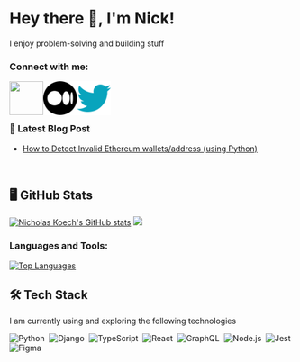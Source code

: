 
<!--
**Nkoech123/Nkoech123** is a ✨ _special_ ✨ repository because its `README.md` (this file) appears on your GitHub profile.

Here are some ideas to get you started:

- 🔭 I’m currently working on ...
- 🌱 I’m currently learning ...
- 👯 I’m looking to collaborate on ...
- 🤔 I’m looking for help with ...
- 💬 Ask me about ...
- 📫 How to reach me: ...
- 😄 Pronouns: ...
- ⚡ Fun fact: ...
![visitors](https://visitor-badge.laobi.icu/badge?page_id=Nkoech123.Nkoech123)
<a href="mailto:mailtonicholask320@gmail.com">
  <img align="left" width="60px" height=70px"  src="https://upload.wikimedia.org/wikipedia/commons/8/8c/Gmail_Icon_%282013-2020%29.svg" />
</a>
### Languages and Tools:
<a href="https://github.com/NKoech123" align="left"><img src="https://github-readme-stats.vercel.app/api/top-langs/?username=NKoech123&langs_count=10&title_color=F97316&text_color=ffffff&icon_color=F97316&bg_color=041e42&hide_border=true&locale=en&custom_title=Top%20%Languages" alt="Top Languages" /></a>


-->

# Hey there 👋, I'm Nick!
I enjoy problem-solving and building stuff

### Connect with me: 

<a href="https://www.linkedin.com/in/nicholas-koech-74990010a/">
  <img align="left"  width="60px" height="60px" src="https://cdn.worldvectorlogo.com/logos/linkedin-icon-2.svg"  />
</a>

<a href="https://medium.com/@nicholaskipchumba">
    <img  align="left" height="60" src="https://github.com/NKoech123/NKoech123/blob/main/assets/medium.png"/>
</a>

<a href="https://twitter.com/Nichola12870777">
  <img align="left" width="60px" src="https://github.com/Ethodeus/readme-assets/blob/master/GitHub%20Profile/Social%20media%20Icons/twitter.svg" />
</a> 

<br />
<br />
<br />



### 📝 Latest Blog Post

<!-- BLOG-POST-LIST:START -->
- [How to Detect Invalid Ethereum wallets/address (using Python)](https://medium.com/@nicholaskipchumba/validate-eth-addresses-with-python-and-send-invalid-addresses-to-google-sheets-c9d098a7b8ff)

<!-- BLOG-POST-LIST:END -->

<br/>


## 🖥 GitHub Stats

<a href="https://github.com/NKoech123"><img src="https://github-readme-stats.vercel.app/api?username=NKoech&show_icons=true&hide=&count_private=true&title_color=F97316&text_color=ffffff&icon_color=F97316&bg_color=041e42&hide_border=true&show_icons=true" alt="Nicholas Koech's GitHub stats" /></a>&nbsp;<a href="https://github.com/NKoech123"><img src="https://github-readme-streak-stats.herokuapp.com/?user=NKoech123&stroke=ffffff&background=041e42&ring=F97316&fire=F97316&currStreakNum=ffffff&currStreakLabel=F97316&sideNums=ffffff&sideLabels=ffffff&dates=ffffff&hide_border=true" /></a>

### Languages and Tools:
<a href="https://github.com/NKoech123" align="left"><img src="https://github-readme-stats.vercel.app/api/top-langs/?username=NKoech123&langs_count=3&title_color=F97316&text_color=ffffff&icon_color=F97316&bg_color=041e42&hide_border=true&locale=en&custom_title=Top%20%Languages" alt="Top Languages" /></a>

## 🛠️ Tech Stack

I am currently using and exploring the following technologies

<img alt="Python" src="https://img.shields.io/badge/python-%23fca9ae.svg?style=for-the-badge&logo=python&logoColor=F97316&color=041e42"/>&nbsp;
<img alt="Django" src="https://img.shields.io/badge/django-%23fca9ae.svg?style=for-the-badge&logo=django&logoColor=F97316&color=041e42"/>&nbsp;
<img alt="TypeScript" src="https://img.shields.io/badge/typescript-%23fca9ae.svg?style=for-the-badge&logo=typescript&logoColor=F97316&color=041e42"/>&nbsp;
<img alt="React" src="https://img.shields.io/badge/react-%23fca9ae.svg?style=for-the-badge&logo=react&logoColor=F97316&color=041e42"/>&nbsp;
<img alt="GraphQL" src="https://img.shields.io/badge/graphql-%23fca9ae.svg?style=for-the-badge&logo=graphql&logoColor=F97316&color=041e42"/>&nbsp;
<img alt="Node.js" src="https://img.shields.io/badge/node.js-%23fca9ae.svg?style=for-the-badge&logo=node.js&logoColor=F97316&color=041e42"/>&nbsp; 
<img alt="Jest" src="https://img.shields.io/badge/jest-%23fca9ae.svg?style=for-the-badge&logo=jest&logoColor=F97316&color=041e42"/>&nbsp; 
<img alt="Figma" src="https://img.shields.io/badge/figma-%23fca9ae.svg?style=for-the-badge&logo=typescript&logoColor=F97316&color=041e42"/>&nbsp;
